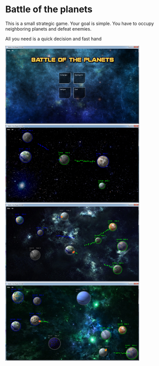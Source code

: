 # Battle of the planets


This is a small strategic game. Your goal is simple. You have to occupy neighboring planets and defeat enemies.

All you need is a quick decision and fast hand

<img src="https://raw.githubusercontent.com/lukasfessl/spaceGame/master/readme/menu.png" width='420'>
<img src="https://raw.githubusercontent.com/lukasfessl/spaceGame/master/readme/game0.png" width='420'>

<img src="https://raw.githubusercontent.com/lukasfessl/spaceGame/master/readme/game1.png" width='420'>
<img src="https://raw.githubusercontent.com/lukasfessl/spaceGame/master/readme/game2.png" width='420'>


